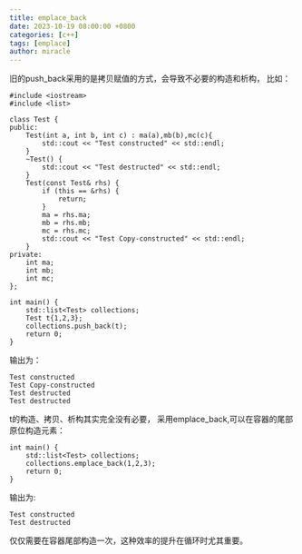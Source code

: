 ```yaml
---
title: emplace_back
date: 2023-10-19 08:00:00 +0800
categories: [c++]
tags: [emplace]
author: miracle
---
```


旧的push_back采用的是拷贝赋值的方式，会导致不必要的构造和析构， 比如：
```
#include <iostream>
#include <list>

class Test {
public:
    Test(int a, int b, int c) : ma(a),mb(b),mc(c){
        std::cout << "Test constructed" << std::endl;
    }
    ~Test() {
        std::cout << "Test destructed" << std::endl;
    }
    Test(const Test& rhs) {
        if (this == &rhs) {
            return;
        }
        ma = rhs.ma;
        mb = rhs.mb;
        mc = rhs.mc;
        std::cout << "Test Copy-constructed" << std::endl;
    }
private:
    int ma;
    int mb;
    int mc;
};

int main() {
    std::list<Test> collections;
    Test t{1,2,3};
    collections.push_back(t);
    return 0;
}
```
输出为：
```
Test constructed
Test Copy-constructed
Test destructed
Test destructed
```
t的构造、拷贝、析构其实完全没有必要， 采用emplace_back,可以在容器的尾部原位构造元素：
```
int main() {
    std::list<Test> collections;
    collections.emplace_back(1,2,3);
    return 0;
}
```
输出为:
```
Test constructed
Test destructed
```
仅仅需要在容器尾部构造一次，这种效率的提升在循环时尤其重要。
